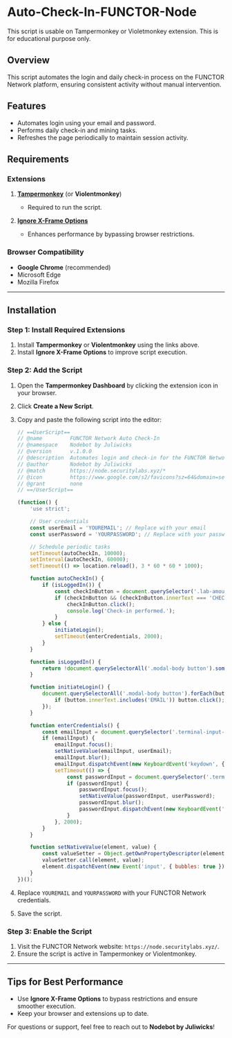 # Auto-Check-In-FUNCTOR-Node
This script is usable on Tampermonkey or Violetmonkey extension. This is for educational purpose only.

## Overview  
This script automates the login and daily check-in process on the FUNCTOR Network platform, ensuring consistent activity without manual intervention.

## Features  
- Automates login using your email and password.  
- Performs daily check-in and mining tasks.  
- Refreshes the page periodically to maintain session activity.  

## Requirements  

### Extensions  
1. **[Tampermonkey](https://chromewebstore.google.com/detail/tampermonkey/dhdgffkkebhmkfjojejmpbldmpobfkfo)** (or **Violentmonkey**)  
   - Required to run the script.  

2. **[Ignore X-Frame Options](https://chromewebstore.google.com/detail/ignore-x-frame-options/ammjifkhlacaphegobaekhnapdjmeclo)**  
   - Enhances performance by bypassing browser restrictions.  

### Browser Compatibility  
- **Google Chrome** (recommended)  
- Microsoft Edge  
- Mozilla Firefox  

---

## Installation  

### Step 1: Install Required Extensions  
1. Install **Tampermonkey** or **Violentmonkey** using the links above.  
2. Install **Ignore X-Frame Options** to improve script execution.  

### Step 2: Add the Script  
1. Open the **Tampermonkey Dashboard** by clicking the extension icon in your browser.  
2. Click **Create a New Script**.  
3. Copy and paste the following script into the editor:  

    ```javascript
    // ==UserScript==
    // @name         FUNCTOR Network Auto Check-In
    // @namespace    Nodebot by Juliwicks
    // @version      v.1.0.0
    // @description  Automates login and check-in for the FUNCTOR Network platform.
    // @author       Nodebot by Juliwicks
    // @match        https://node.securitylabs.xyz/*
    // @icon         https://www.google.com/s2/favicons?sz=64&domain=securitylabs.xyz
    // @grant        none
    // ==/UserScript==

    (function() {
        'use strict';

        // User credentials
        const userEmail = 'YOUREMAIL'; // Replace with your email
        const userPassword = 'YOURPASSWORD'; // Replace with your password

        // Schedule periodic tasks
        setTimeout(autoCheckIn, 10000);
        setInterval(autoCheckIn, 60000);
        setTimeout(() => location.reload(), 3 * 60 * 60 * 1000);

        function autoCheckIn() {
            if (isLoggedIn()) {
                const checkInButton = document.querySelector('.lab-amount button');
                if (checkInButton && (checkInButton.innerText === 'CHECK IN' || checkInButton.innerText.includes('MINE'))) {
                    checkInButton.click();
                    console.log('Check-in performed.');
                }
            } else {
                initiateLogin();
                setTimeout(enterCredentials, 2000);
            }
        }

        function isLoggedIn() {
            return !document.querySelectorAll('.modal-body button').some(btn => btn.innerText.includes('EMAIL'));
        }

        function initiateLogin() {
            document.querySelectorAll('.modal-body button').forEach(button => {
                if (button.innerText.includes('EMAIL')) button.click();
            });
        }

        function enterCredentials() {
            const emailInput = document.querySelector('.terminal-input-container input');
            if (emailInput) {
                emailInput.focus();
                setNativeValue(emailInput, userEmail);
                emailInput.blur();
                emailInput.dispatchEvent(new KeyboardEvent('keydown', { key: 'Enter', bubbles: true }));
                setTimeout(() => {
                    const passwordInput = document.querySelector('.terminal-input-container input');
                    if (passwordInput) {
                        passwordInput.focus();
                        setNativeValue(passwordInput, userPassword);
                        passwordInput.blur();
                        passwordInput.dispatchEvent(new KeyboardEvent('keydown', { key: 'Enter', bubbles: true }));
                    }
                }, 2000);
            }
        }

        function setNativeValue(element, value) {
            const valueSetter = Object.getOwnPropertyDescriptor(element, 'value').set;
            valueSetter.call(element, value);
            element.dispatchEvent(new Event('input', { bubbles: true }));
        }
    })();
    ```

4. Replace `YOUREMAIL` and `YOURPASSWORD` with your FUNCTOR Network credentials.  
5. Save the script.  

### Step 3: Enable the Script  
1. Visit the FUNCTOR Network website: `https://node.securitylabs.xyz/`.  
2. Ensure the script is active in Tampermonkey or Violentmonkey.  

---

## Tips for Best Performance  
- Use **Ignore X-Frame Options** to bypass restrictions and ensure smoother execution.  
- Keep your browser and extensions up to date.  

For questions or support, feel free to reach out to **Nodebot by Juliwicks**!  
